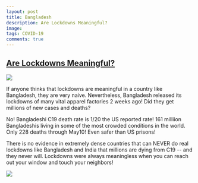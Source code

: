 ```yaml
---
layout: post
title: Bangladesh
description: Are Lockdowns Meaningful?
image: 
tags: COVID-19
comments: true
---
```


[Are Lockdowns Meaningful?](https://www.google.com/url?q=https%3A%2F%2Fwww.washingtonpost.com%2Fbusiness%2Fbangladesh-reopens-600-apparel-factories-despite-virus-risk%2F2020%2F04%2F28%2F03b3354c-8939-11ea-80df-d24b35a568ae_story.html&sa=D&sntz=1&usg=AFQjCNE0qsZeWK_EHjaxifV7rBZPfHDI5w) 
---------------------------------------------------------------------------------------------------------------------------------------------------------------------------------------------------------------------------------------------------------------------------------------------

[![](https://lh5.googleusercontent.com/S1FzdnZ6IDAPCZC0HSE9_go9EnU6tlQyFspTZNB9ff4jzIcf1LsFCM4JkF8AC5_3SBP7MoNkM_5fPFqn7WXsw7fTBu5ohXZO_elJvAqgzfzg19HbVTo=w1280)](https://www.google.com/url?q=https%3A%2F%2Fredcap.med.usc.edu%2Fsurveys%2F%3Fs%3DJ7KEL4YTKT&sa=D&sntz=1&usg=AFQjCNGgmJPVlIxKzdq9Pd16K5HC0kstRQ)


[](#h.cxraypbww4p)

If anyone thinks that lockdowns are meaningful in a country like
Bangladesh, they are very naive. Nevertheless, Bangladesh released its
lockdowns of many vital apparel factories 2 weeks ago! Did they get
millions of new cases and deaths?

No! Bangladeshi C19 death rate is 1/20 the US reported rate! 161
milliion Bangladeshis living in some of the most crowded conditions in
the world. Only 228 deaths through May10! Even safer than US prisons!

There is no evidence in extremely dense countries that can NEVER do real
lockdowns like Bangladesh and India that millions are dying from C19 --
and they never will. Lockdowns were always meaningless when you can
reach out your window and touch your neighbors!

![](https://lh6.googleusercontent.com/HclsrO3wFJwn6f78EKGthBH31aj7CxcJqQ9ncHQmBDYDyEP4dgIDRQMcWtLoomAj4XwZFjU=w1280)
